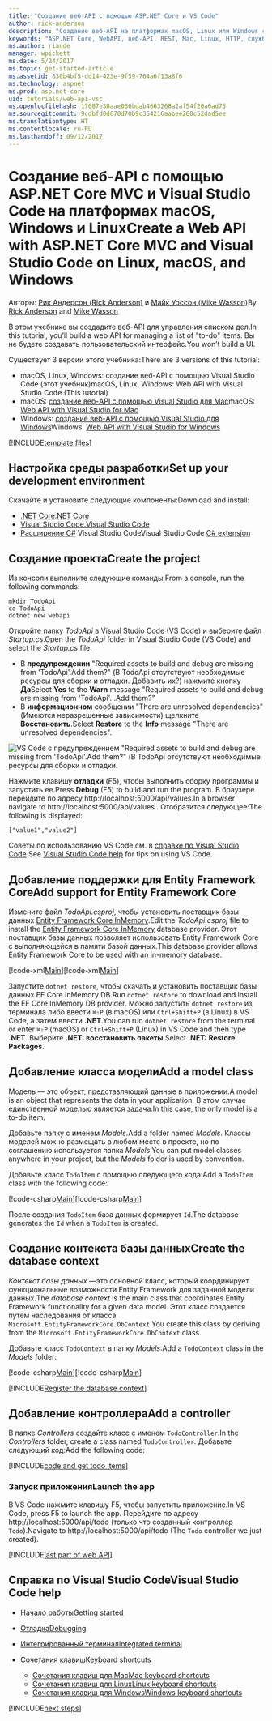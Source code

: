 ```yaml
---
title: "Создание веб-API с помощью ASP.NET Core и VS Code"
author: rick-anderson
description: "Создание веб-API на платформах macOS, Linux или Windows с помощью ASP.NET Core MVC и Visual Studio Code"
keywords: "ASP.NET Core, WebAPI, веб-API, REST, Mac, Linux, HTTP, служба, служба HTTP, VS Code"
ms.author: riande
manager: wpickett
ms.date: 5/24/2017
ms.topic: get-started-article
ms.assetid: 830b4bf5-dd14-423e-9f59-764a6f13a8f6
ms.technology: aspnet
ms.prod: asp.net-core
uid: tutorials/web-api-vsc
ms.openlocfilehash: 17687e38aae066bdab4663268a2af54f20a6ad75
ms.sourcegitcommit: 9cdbfd0d670d70b9c354216aabee260c52dad5ee
ms.translationtype: HT
ms.contentlocale: ru-RU
ms.lasthandoff: 09/12/2017
---
```

# <a name="create-a-web-api-with-aspnet-core-mvc-and-visual-studio-code-on-linux-macos-and-windows"></a><span data-ttu-id="0c897-104">Создание веб-API с помощью ASP.NET Core MVC и Visual Studio Code на платформах macOS, Windows и Linux</span><span class="sxs-lookup"><span data-stu-id="0c897-104">Create a Web API with ASP.NET Core MVC and Visual Studio Code on Linux, macOS, and Windows</span></span>

<span data-ttu-id="0c897-105">Авторы: [Рик Андерсон (Rick Anderson)](https://twitter.com/RickAndMSFT) и [Майк Уоссон (Mike Wasson)](https://github.com/mikewasson)</span><span class="sxs-lookup"><span data-stu-id="0c897-105">By [Rick Anderson](https://twitter.com/RickAndMSFT) and [Mike Wasson](https://github.com/mikewasson)</span></span>

<span data-ttu-id="0c897-106">В этом учебнике вы создадите веб-API для управления списком дел.</span><span class="sxs-lookup"><span data-stu-id="0c897-106">In this tutorial, you’ll build a web API for managing a list of "to-do" items.</span></span> <span data-ttu-id="0c897-107">Вы не будете создавать пользовательский интерфейс.</span><span class="sxs-lookup"><span data-stu-id="0c897-107">You won’t build a UI.</span></span>

<span data-ttu-id="0c897-108">Существует 3 версии этого учебника:</span><span class="sxs-lookup"><span data-stu-id="0c897-108">There are 3 versions of this tutorial:</span></span>

* <span data-ttu-id="0c897-109">macOS, Linux, Windows: создание веб-API с помощью Visual Studio Code (этот учебник)</span><span class="sxs-lookup"><span data-stu-id="0c897-109">macOS, Linux, Windows: Web API with Visual Studio Code (This tutorial)</span></span>
* <span data-ttu-id="0c897-110">macOS: [создание веб-API с помощью Visual Studio для Mac](xref:tutorials/first-web-api-mac)</span><span class="sxs-lookup"><span data-stu-id="0c897-110">macOS: [Web API with Visual Studio for Mac](xref:tutorials/first-web-api-mac)</span></span>
* <span data-ttu-id="0c897-111">Windows: [создание веб-API с помощью Visual Studio для Windows](xref:tutorials/first-web-api)</span><span class="sxs-lookup"><span data-stu-id="0c897-111">Windows: [Web API with Visual Studio for Windows](xref:tutorials/first-web-api)</span></span>

<!-- WARNING: The code AND images in this doc are used by uid: tutorials/web-api-vsc, tutorials/first-web-api-mac and tutorials/first-web-api. If you change any code/images in this tutorial, update uid: tutorials/web-api-vsc -->

[!INCLUDE[template files](../includes/webApi/intro.md)]

## <a name="set-up-your-development-environment"></a><span data-ttu-id="0c897-112">Настройка среды разработки</span><span class="sxs-lookup"><span data-stu-id="0c897-112">Set up your development environment</span></span>

<span data-ttu-id="0c897-113">Скачайте и установите следующие компоненты:</span><span class="sxs-lookup"><span data-stu-id="0c897-113">Download and install:</span></span>
- [<span data-ttu-id="0c897-114">.NET Core</span><span class="sxs-lookup"><span data-stu-id="0c897-114">.NET Core</span></span>](https://www.microsoft.com/net/core)
- [<span data-ttu-id="0c897-115">Visual Studio Code.</span><span class="sxs-lookup"><span data-stu-id="0c897-115">Visual Studio Code</span></span>](https://code.visualstudio.com)
- <span data-ttu-id="0c897-116">[Расширение C#](https://marketplace.visualstudio.com/items?itemName=ms-vscode.csharp) Visual Studio Code</span><span class="sxs-lookup"><span data-stu-id="0c897-116">Visual Studio Code [C# extension](https://marketplace.visualstudio.com/items?itemName=ms-vscode.csharp)</span></span>

## <a name="create-the-project"></a><span data-ttu-id="0c897-117">Создание проекта</span><span class="sxs-lookup"><span data-stu-id="0c897-117">Create the project</span></span>

<span data-ttu-id="0c897-118">Из консоли выполните следующие команды:</span><span class="sxs-lookup"><span data-stu-id="0c897-118">From a console, run the following commands:</span></span>

```console
mkdir TodoApi
cd TodoApi
dotnet new webapi
```

<span data-ttu-id="0c897-119">Откройте папку *TodoApi* в Visual Studio Code (VS Code) и выберите файл *Startup.cs*.</span><span class="sxs-lookup"><span data-stu-id="0c897-119">Open the *TodoApi* folder in Visual Studio Code (VS Code) and select the *Startup.cs* file.</span></span>

- <span data-ttu-id="0c897-120">В **предупреждении** "Required assets to build and debug are missing from 'TodoApi'.Add them?" (В TodoApi отсутствуют необходимые ресурсы для сборки и отладки. Добавить их?) нажмите кнопку **Да**</span><span class="sxs-lookup"><span data-stu-id="0c897-120">Select **Yes** to the **Warn** message "Required assets to build and debug are missing from 'TodoApi'.</span></span> <span data-ttu-id="0c897-121">.</span><span class="sxs-lookup"><span data-stu-id="0c897-121">Add them?"</span></span>
- <span data-ttu-id="0c897-122">В **информационном** сообщении "There are unresolved dependencies" (Имеются неразрешенные зависимости) щелкните **Восстановить**.</span><span class="sxs-lookup"><span data-stu-id="0c897-122">Select **Restore** to the **Info** message "There are unresolved dependencies".</span></span>

<!-- uid: tutorials/first-mvc-app-xplat/start-mvc uses the pic below. If you change it, make sure it's consistent -->

![VS Code с предупреждением "Required assets to build and debug are missing from 'TodoApi'.Add them?" (В TodoApi отсутствуют необходимые ресурсы для сборки и отладки.](web-api-vsc/_static/vsc_restore.png)

<span data-ttu-id="0c897-126">Нажмите клавишу **отладки** (F5), чтобы выполнить сборку программы и запустить ее.</span><span class="sxs-lookup"><span data-stu-id="0c897-126">Press **Debug** (F5) to build and run the program.</span></span> <span data-ttu-id="0c897-127">В браузере перейдите по адресу http://localhost:5000/api/values.</span><span class="sxs-lookup"><span data-stu-id="0c897-127">In a browser navigate to http://localhost:5000/api/values .</span></span> <span data-ttu-id="0c897-128">Отобразится следующее:</span><span class="sxs-lookup"><span data-stu-id="0c897-128">The following is displayed:</span></span>

`["value1","value2"]`

<span data-ttu-id="0c897-129">Советы по использованию VS Code см. в [справке по Visual Studio Code](#visual-studio-code-help).</span><span class="sxs-lookup"><span data-stu-id="0c897-129">See [Visual Studio Code help](#visual-studio-code-help) for tips on using VS Code.</span></span>

## <a name="add-support-for-entity-framework-core"></a><span data-ttu-id="0c897-130">Добавление поддержки для Entity Framework Core</span><span class="sxs-lookup"><span data-stu-id="0c897-130">Add support for Entity Framework Core</span></span>

<span data-ttu-id="0c897-131">Измените файл *TodoApi.csproj*, чтобы установить поставщик базы данных [Entity Framework Core InMemory](https://docs.microsoft.com/ef/core/providers/in-memory/).</span><span class="sxs-lookup"><span data-stu-id="0c897-131">Edit the *TodoApi.csproj* file to install the [Entity Framework Core InMemory](https://docs.microsoft.com/ef/core/providers/in-memory/) database provider.</span></span> <span data-ttu-id="0c897-132">Этот поставщик базы данных позволяет использовать Entity Framework Core с выполняющейся в памяти базой данных.</span><span class="sxs-lookup"><span data-stu-id="0c897-132">This database provider allows Entity Framework Core to be used with an in-memory database.</span></span>

<span data-ttu-id="0c897-133">[!code-xml[Main](web-api-vsc/sample/TodoApi/TodoApi.csproj?highlight=12)]</span><span class="sxs-lookup"><span data-stu-id="0c897-133">[!code-xml[Main](web-api-vsc/sample/TodoApi/TodoApi.csproj?highlight=12)]</span></span>

<span data-ttu-id="0c897-134">Запустите `dotnet restore`, чтобы скачать и установить поставщик базы данных EF Core InMemory DB.</span><span class="sxs-lookup"><span data-stu-id="0c897-134">Run `dotnet restore` to download and install the EF Core InMemory DB provider.</span></span> <span data-ttu-id="0c897-135">Можно запустить `dotnet restore` из терминала либо ввести `⌘⇧P` (в macOS) или `Ctrl+Shift+P` (в Linux) в VS Code, а затем ввести **.NET**.</span><span class="sxs-lookup"><span data-stu-id="0c897-135">You can run `dotnet restore` from the terminal or enter `⌘⇧P` (macOS) or `Ctrl+Shift+P` (Linux) in VS Code and then type **.NET**.</span></span> <span data-ttu-id="0c897-136">Выберите **.NET: восстановить пакеты**.</span><span class="sxs-lookup"><span data-stu-id="0c897-136">Select **.NET: Restore Packages**.</span></span>

## <a name="add-a-model-class"></a><span data-ttu-id="0c897-137">Добавление класса модели</span><span class="sxs-lookup"><span data-stu-id="0c897-137">Add a model class</span></span>

<span data-ttu-id="0c897-138">Модель — это объект, представляющий данные в приложении.</span><span class="sxs-lookup"><span data-stu-id="0c897-138">A model is an object that represents the data in your application.</span></span> <span data-ttu-id="0c897-139">В этом случае единственной моделью является задача.</span><span class="sxs-lookup"><span data-stu-id="0c897-139">In this case, the only model is a to-do item.</span></span>

<span data-ttu-id="0c897-140">Добавьте папку с именем *Models*.</span><span class="sxs-lookup"><span data-stu-id="0c897-140">Add a folder named *Models*.</span></span> <span data-ttu-id="0c897-141">Классы моделей можно размещать в любом месте в проекте, но по соглашению используется папка *Models*.</span><span class="sxs-lookup"><span data-stu-id="0c897-141">You can put model classes anywhere in your project, but the *Models* folder is used by convention.</span></span>

<span data-ttu-id="0c897-142">Добавьте класс `TodoItem` с помощью следующего кода:</span><span class="sxs-lookup"><span data-stu-id="0c897-142">Add a `TodoItem` class with the following code:</span></span>

<span data-ttu-id="0c897-143">[!code-csharp[Main](first-web-api/sample/TodoApi/Models/TodoItem.cs)]</span><span class="sxs-lookup"><span data-stu-id="0c897-143">[!code-csharp[Main](first-web-api/sample/TodoApi/Models/TodoItem.cs)]</span></span>

<span data-ttu-id="0c897-144">После создания `TodoItem` база данных формирует `Id`.</span><span class="sxs-lookup"><span data-stu-id="0c897-144">The database generates the `Id` when a `TodoItem` is created.</span></span>

## <a name="create-the-database-context"></a><span data-ttu-id="0c897-145">Создание контекста базы данных</span><span class="sxs-lookup"><span data-stu-id="0c897-145">Create the database context</span></span>

<span data-ttu-id="0c897-146">*Контекст базы данных* —это основной класс, который координирует функциональные возможности Entity Framework для заданной модели данных.</span><span class="sxs-lookup"><span data-stu-id="0c897-146">The *database context* is the main class that coordinates Entity Framework functionality for a given data model.</span></span> <span data-ttu-id="0c897-147">Этот класс создается путем наследования от класса `Microsoft.EntityFrameworkCore.DbContext`.</span><span class="sxs-lookup"><span data-stu-id="0c897-147">You create this class by deriving from the `Microsoft.EntityFrameworkCore.DbContext` class.</span></span>

<span data-ttu-id="0c897-148">Добавьте класс `TodoContext` в папку *Models*:</span><span class="sxs-lookup"><span data-stu-id="0c897-148">Add a `TodoContext` class in the *Models* folder:</span></span>

<span data-ttu-id="0c897-149">[!code-csharp[Main](first-web-api/sample/TodoApi/Models/TodoContext.cs)]</span><span class="sxs-lookup"><span data-stu-id="0c897-149">[!code-csharp[Main](first-web-api/sample/TodoApi/Models/TodoContext.cs)]</span></span>

[!INCLUDE[Register the database context](../includes/webApi/register_dbContext.md)]

## <a name="add-a-controller"></a><span data-ttu-id="0c897-150">Добавление контроллера</span><span class="sxs-lookup"><span data-stu-id="0c897-150">Add a controller</span></span>

<span data-ttu-id="0c897-151">В папке *Controllers* создайте класс с именем `TodoController`.</span><span class="sxs-lookup"><span data-stu-id="0c897-151">In the *Controllers* folder, create a class named `TodoController`.</span></span> <span data-ttu-id="0c897-152">Добавьте следующий код:</span><span class="sxs-lookup"><span data-stu-id="0c897-152">Add the following code:</span></span>

[!INCLUDE[code and get todo items](../includes/webApi/getTodoItems.md)]

### <a name="launch-the-app"></a><span data-ttu-id="0c897-153">Запуск приложения</span><span class="sxs-lookup"><span data-stu-id="0c897-153">Launch the app</span></span>

<span data-ttu-id="0c897-154">В VS Code нажмите клавишу F5, чтобы запустить приложение.</span><span class="sxs-lookup"><span data-stu-id="0c897-154">In VS Code, press F5 to launch the app.</span></span> <span data-ttu-id="0c897-155">Перейдите по адресу http://localhost:5000/api/todo (только что созданный контроллер `Todo`).</span><span class="sxs-lookup"><span data-stu-id="0c897-155">Navigate to  http://localhost:5000/api/todo   (The `Todo` controller we just created).</span></span>

[!INCLUDE[last part of web API](../includes/webApi/end.md)]

## <a name="visual-studio-code-help"></a><span data-ttu-id="0c897-156">Справка по Visual Studio Code</span><span class="sxs-lookup"><span data-stu-id="0c897-156">Visual Studio Code help</span></span>

- [<span data-ttu-id="0c897-157">Начало работы</span><span class="sxs-lookup"><span data-stu-id="0c897-157">Getting started</span></span>](https://code.visualstudio.com/docs)
- [<span data-ttu-id="0c897-158">Отладка</span><span class="sxs-lookup"><span data-stu-id="0c897-158">Debugging</span></span>](https://code.visualstudio.com/docs/editor/debugging)
- [<span data-ttu-id="0c897-159">Интегрированный терминал</span><span class="sxs-lookup"><span data-stu-id="0c897-159">Integrated terminal</span></span>](https://code.visualstudio.com/docs/editor/integrated-terminal)
- [<span data-ttu-id="0c897-160">Сочетания клавиш</span><span class="sxs-lookup"><span data-stu-id="0c897-160">Keyboard shortcuts</span></span>](https://code.visualstudio.com/docs/getstarted/keybindings#_keyboard-shortcuts-reference)

  - [<span data-ttu-id="0c897-161">Сочетания клавиш для Mac</span><span class="sxs-lookup"><span data-stu-id="0c897-161">Mac keyboard shortcuts</span></span>](https://code.visualstudio.com/shortcuts/keyboard-shortcuts-macos.pdf)
  - [<span data-ttu-id="0c897-162">Сочетания клавиш для Linux</span><span class="sxs-lookup"><span data-stu-id="0c897-162">Linux keyboard shortcuts</span></span>](https://code.visualstudio.com/shortcuts/keyboard-shortcuts-linux.pdf)
  - [<span data-ttu-id="0c897-163">Сочетания клавиш для Windows</span><span class="sxs-lookup"><span data-stu-id="0c897-163">Windows keyboard shortcuts</span></span>](https://code.visualstudio.com/shortcuts/keyboard-shortcuts-windows.pdf)

[!INCLUDE[next steps](../includes/webApi/next.md)]


